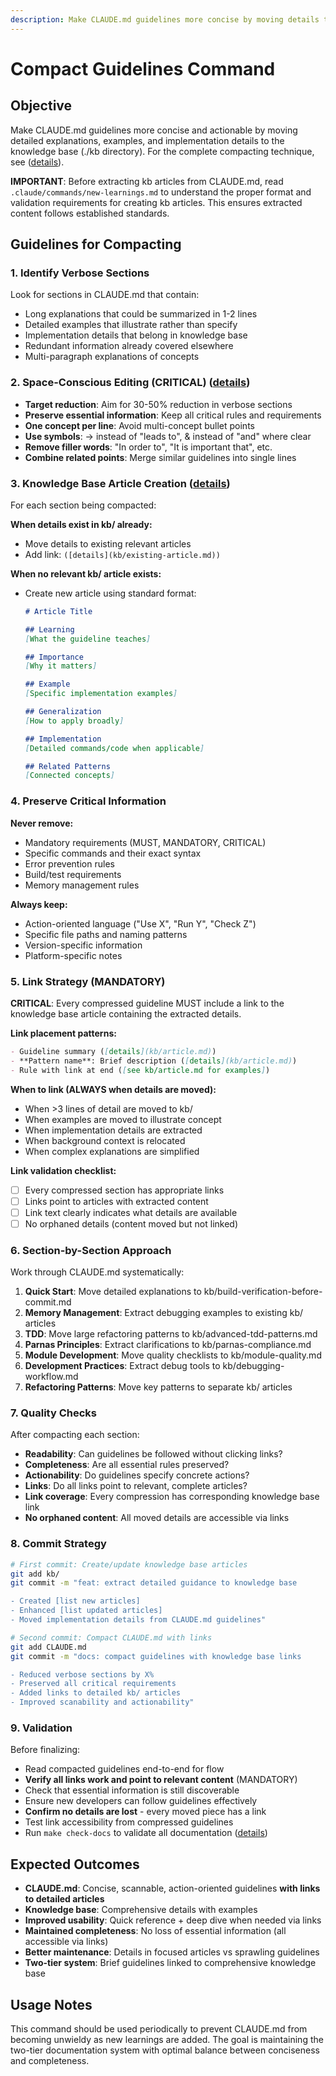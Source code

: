 ```yaml
---
description: Make CLAUDE.md guidelines more concise by moving details to knowledge base
---
```


# Compact Guidelines Command

## Objective

Make CLAUDE.md guidelines more concise and actionable by moving detailed explanations, examples, and implementation details to the knowledge base (./kb directory). For the complete compacting technique, see ([details](kb/documentation-compacting-pattern.md)).

**IMPORTANT**: Before extracting kb articles from CLAUDE.md, read `.claude/commands/new-learnings.md` to understand the proper format and validation requirements for creating kb articles. This ensures extracted content follows established standards.

## Guidelines for Compacting

### 1. Identify Verbose Sections

Look for sections in CLAUDE.md that contain:
- Long explanations that could be summarized in 1-2 lines
- Detailed examples that illustrate rather than specify
- Implementation details that belong in knowledge base
- Redundant information already covered elsewhere
- Multi-paragraph explanations of concepts

### 2. Space-Conscious Editing (CRITICAL) ([details](kb/documentation-standards-integration.md))

- **Target reduction**: Aim for 30-50% reduction in verbose sections
- **Preserve essential information**: Keep all critical rules and requirements
- **One concept per line**: Avoid multi-concept bullet points
- **Use symbols**: → instead of "leads to", & instead of "and" where clear
- **Remove filler words**: "In order to", "It is important that", etc.
- **Combine related points**: Merge similar guidelines into single lines

### 3. Knowledge Base Article Creation ([details](kb/validated-documentation-examples.md))

For each section being compacted:

**When details exist in kb/ already:**
- Move details to existing relevant articles
- Add link: `([details](kb/existing-article.md))`

**When no relevant kb/ article exists:**
- Create new article using standard format:
  ```markdown
  # Article Title
  
  ## Learning
  [What the guideline teaches]
  
  ## Importance  
  [Why it matters]
  
  ## Example
  [Specific implementation examples]
  
  ## Generalization
  [How to apply broadly]
  
  ## Implementation
  [Detailed commands/code when applicable]
  
  ## Related Patterns
  [Connected concepts]
  ```

### 4. Preserve Critical Information

**Never remove:**
- Mandatory requirements (MUST, MANDATORY, CRITICAL)
- Specific commands and their exact syntax
- Error prevention rules
- Build/test requirements
- Memory management rules

**Always keep:**
- Action-oriented language ("Use X", "Run Y", "Check Z")
- Specific file paths and naming patterns
- Version-specific information
- Platform-specific notes

### 5. Link Strategy (MANDATORY)

**CRITICAL**: Every compressed guideline MUST include a link to the knowledge base article containing the extracted details.

**Link placement patterns:**
```markdown
- Guideline summary ([details](kb/article.md))
- **Pattern name**: Brief description ([details](kb/article.md))
- Rule with link at end ([see kb/article.md for examples])
```

**When to link (ALWAYS when details are moved):**
- When >3 lines of detail are moved to kb/
- When examples are moved to illustrate concept
- When implementation details are extracted
- When background context is relocated
- When complex explanations are simplified

**Link validation checklist:**
- [ ] Every compressed section has appropriate links
- [ ] Links point to articles with extracted content
- [ ] Link text clearly indicates what details are available
- [ ] No orphaned details (content moved but not linked)

### 6. Section-by-Section Approach

Work through CLAUDE.md systematically:

1. **Quick Start**: Move detailed explanations to kb/build-verification-before-commit.md
2. **Memory Management**: Extract debugging examples to existing kb/ articles
3. **TDD**: Move large refactoring patterns to kb/advanced-tdd-patterns.md
4. **Parnas Principles**: Extract clarifications to kb/parnas-compliance.md
5. **Module Development**: Move quality checklists to kb/module-quality.md
6. **Development Practices**: Extract debug tools to kb/debugging-workflow.md
7. **Refactoring Patterns**: Move key patterns to separate kb/ articles

### 7. Quality Checks

After compacting each section:
- **Readability**: Can guidelines be followed without clicking links?
- **Completeness**: Are all essential rules preserved?
- **Actionability**: Do guidelines specify concrete actions?
- **Links**: Do all links point to relevant, complete articles?
- **Link coverage**: Every compression has corresponding knowledge base link
- **No orphaned content**: All moved details are accessible via links

### 8. Commit Strategy

```bash
# First commit: Create/update knowledge base articles
git add kb/
git commit -m "feat: extract detailed guidance to knowledge base

- Created [list new articles]
- Enhanced [list updated articles] 
- Moved implementation details from CLAUDE.md guidelines"

# Second commit: Compact CLAUDE.md with links
git add CLAUDE.md  
git commit -m "docs: compact guidelines with knowledge base links

- Reduced verbose sections by X%
- Preserved all critical requirements
- Added links to detailed kb/ articles
- Improved scanability and actionability"
```

### 9. Validation

Before finalizing:
- Read compacted guidelines end-to-end for flow
- **Verify all links work and point to relevant content** (MANDATORY)
- Check that essential information is still discoverable
- Ensure new developers can follow guidelines effectively
- **Confirm no details are lost** - every moved piece has a link
- Test link accessibility from compressed guidelines
- Run `make check-docs` to validate all documentation ([details](kb/documentation-validation-enhancement-patterns.md))

## Expected Outcomes

- **CLAUDE.md**: Concise, scannable, action-oriented guidelines **with links to detailed articles**
- **Knowledge base**: Comprehensive details with examples
- **Improved usability**: Quick reference + deep dive when needed via links
- **Maintained completeness**: No loss of essential information (all accessible via links)
- **Better maintenance**: Details in focused articles vs sprawling guidelines
- **Two-tier system**: Brief guidelines linked to comprehensive knowledge base

## Usage Notes

This command should be used periodically to prevent CLAUDE.md from becoming unwieldy as new learnings are added. The goal is maintaining the two-tier documentation system with optimal balance between conciseness and completeness.